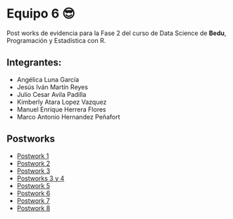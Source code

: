 # Equipo 6 😎

Post works de evidencia para la Fase 2 del curso de Data Science de **Bedu**, Programación y Estadística con R.

## Integrantes:
 - Angélica Luna García
 - Jesús Iván Martín Reyes
 - Julio Cesar Avila Padilla
 - Kimberly Atara Lopez Vazquez
 - Manuel Enrique Herrera Flores
 - Marco Antonio Hernandez Peñafort

## Postworks
- [Postwork 1](https://github.com/AvilaJulio/bedu-ds-equipo6/tree/main/Postwork%201)
- [Postwork 2](https://github.com/AvilaJulio/bedu-ds-equipo6/tree/main/Postwork%202)
- [Postwork 3](https://github.com/AvilaJulio/bedu-ds-equipo6/tree/main/Postwork%203)
- [Postworks 3 y 4](https://github.com/AvilaJulio/bedu-ds-equipo6/tree/main/Postwork%203%20y%204)
- [Postwork 5](https://github.com/AvilaJulio/bedu-ds-equipo6/tree/main/Postwork%205)
- [Postwork 6](https://github.com/AvilaJulio/bedu-ds-equipo6/tree/main/Postwork%206)
- [Postwork 7](https://github.com/AvilaJulio/bedu-ds-equipo6/tree/main/Postwork%207)
- [Postwork 8](https://github.com/AvilaJulio/bedu-ds-equipo6/tree/main/Postwork%208)
